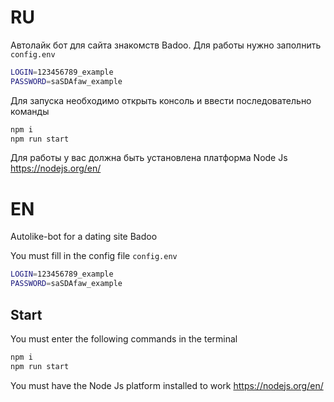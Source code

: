 # RU

Автолайк бот для сайта знакомств Badoo. Для работы нужно заполнить `config.env`

```sh
LOGIN=123456789_example
PASSWORD=saSDAfaw_example
```

Для запуска необходимо открыть консоль и ввести последовательно команды

```sh
npm i
npm run start
```

Для работы у вас должна быть установлена платформа Node Js
https://nodejs.org/en/

# EN

Autolike-bot for a dating site Badoo

You must fill in the config file `config.env`

```sh
LOGIN=123456789_example
PASSWORD=saSDAfaw_example
```

## Start

You must enter the following commands in the terminal

```sh
npm i
npm run start
```

You must have the Node Js platform installed to work
https://nodejs.org/en/